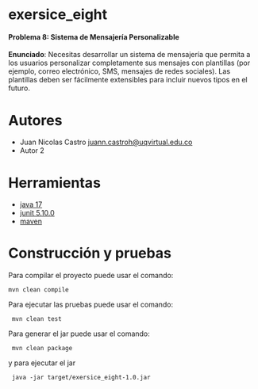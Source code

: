 # exersice_eight

#### Problema 8: Sistema de Mensajería Personalizable
**Enunciado**: Necesitas desarrollar un sistema de mensajería que permita a los usuarios personalizar completamente sus mensajes con plantillas (por ejemplo, correo electrónico, SMS, mensajes de redes sociales). Las plantillas deben ser fácilmente extensibles para incluir nuevos tipos en el futuro.

# Autores

- Juan Nicolas Castro juann.castroh@uqvirtual.edu.co
- Autor 2

# Herramientas

- [java 17](https://adoptium.net/es)
- [junit 5.10.0](https://mvnrepository.com/artifact/org.junit.jupiter/junit-jupiter-api/5.10.0)
- [maven](https://maven.apache.org)


# Construcción y pruebas

Para compilar el proyecto puede usar el comando:

```shell
mvn clean compile
```

Para ejecutar las pruebas puede usar el comando: 

```shell
 mvn clean test
```

Para generar el jar puede usar el comando: 

```shell
 mvn clean package
```

y para ejecutar el jar

```shell
 java -jar target/exersice_eight-1.0.jar
```
